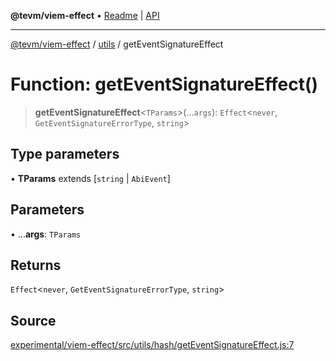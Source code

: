 **@tevm/viem-effect** • [Readme](../../README.md) \| [API](../../modules.md)

***

[@tevm/viem-effect](../../README.md) / [utils](../README.md) / getEventSignatureEffect

# Function: getEventSignatureEffect()

> **getEventSignatureEffect**\<`TParams`\>(...`args`): `Effect`\<`never`, `GetEventSignatureErrorType`, `string`\>

## Type parameters

• **TParams** extends [`string` \| `AbiEvent`]

## Parameters

• ...**args**: `TParams`

## Returns

`Effect`\<`never`, `GetEventSignatureErrorType`, `string`\>

## Source

[experimental/viem-effect/src/utils/hash/getEventSignatureEffect.js:7](https://github.com/evmts/tevm-monorepo/blob/main/experimental/viem-effect/src/utils/hash/getEventSignatureEffect.js#L7)
